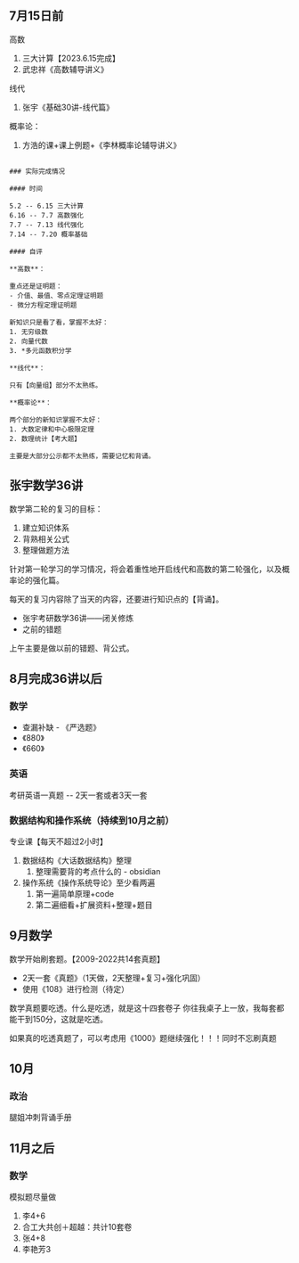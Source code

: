 ## 7月15日前

高数
1. 三大计算【2023.6.15完成】
2. 武忠祥《高数辅导讲义》

线代
1.  张宇《基础30讲-线代篇》

概率论：
1. 方浩的课+课上例题+《李林概率论辅导讲义》

```ad-summary

### 实际完成情况

#### 时间

5.2 -- 6.15 三大计算
6.16 -- 7.7 高数强化
7.7 -- 7.13 线代强化
7.14 -- 7.20 概率基础

#### 自评

**高数**：

重点还是证明题：
- 介值、最值、零点定理证明题
- 微分方程定理证明题

新知识只是看了看，掌握不太好：
1. 无穷级数
2. 向量代数
3. *多元函数积分学

**线代**：

只有【向量组】部分不太熟练。

**概率论**：

两个部分的新知识掌握不太好：
1. 大数定律和中心极限定理
2. 数理统计【考大题】

主要是大部分公示都不太熟练，需要记忆和背诵。

```

## 张宇数学36讲

数学第二轮的复习的目标：
1. 建立知识体系
2. 背熟相关公式
3. 整理做题方法

针对第一轮学习的学习情况，将会着重性地开启线代和高数的第二轮强化，以及概率论的强化篇。

每天的复习内容除了当天的内容，还要进行知识点的【背诵】。

- 张宇考研数学36讲——闭关修炼
- 之前的错题

上午主要是做以前的错题、背公式。

## 8月完成36讲以后

### 数学

- 查漏补缺 - 《严选题》
- 《880》
- 《660》

### 英语

考研英语一真题 -- 2天一套或者3天一套

### 数据结构和操作系统（持续到10月之前）

专业课【每天不超过2小时】

1. 数据结构《大话数据结构》整理
	1. 整理需要背的考点什么的 - obsidian
2. 操作系统《操作系统导论》至少看两遍
	1. 第一遍简单原理+code
	2. 第二遍细看+扩展资料+整理+题目

## 9月数学

数学开始刷套题。【2009-2022共14套真题】

- 2天一套《真题》（1天做，2天整理+复习+强化巩固）
- 使用《108》进行检测（待定）

数学真题要吃透。什么是吃透，就是这十四套卷子 你往我桌子上一放，我每套都能干到150分，这就是吃透。

如果真的吃透真题了，可以考虑用《1000》题继续强化！！！同时不忘刷真题

## 10月

### 政治

腿姐冲刺背诵手册

## 11月之后

### 数学

模拟题尽量做

1. 李4+6
3. 合工大共创＋超越：共计10套卷
4. 张4+8
5. 李艳芳3
